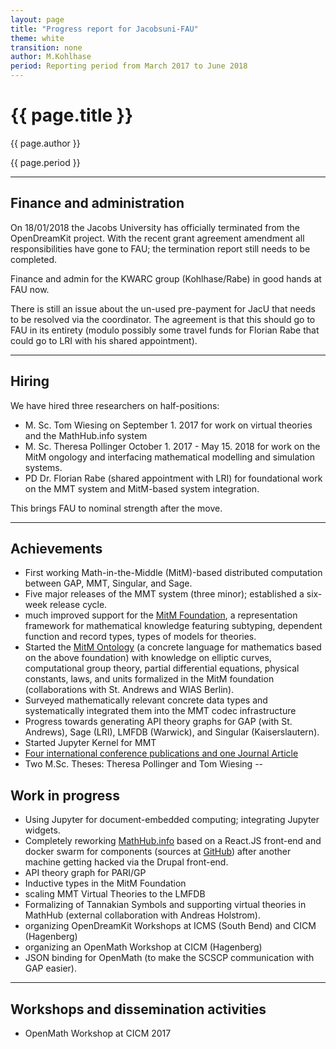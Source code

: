 ```yaml
---
layout: page
title: "Progress report for Jacobsuni-FAU"
theme: white
transition: none
author: M.Kohlhase
period: Reporting period from March 2017 to June 2018
---
```


# {{ page.title }}

{{ page.author }}


{{ page.period }}

---
## Finance and administration

On 18/01/2018 the Jacobs University has officially terminated from the OpenDreamKit
project. With the recent grant agreement amendment all responsibilities have gone to FAU;
the termination report still needs to be completed. 

Finance and admin for the KWARC group (Kohlhase/Rabe) in good hands at FAU now.

There is still an issue about the un-used pre-payment for JacU that needs to be resolved
via the coordinator. The agreement is that this should go to FAU in its entirety (modulo
possibly some travel funds for Florian Rabe that could go to LRI with his shared
appointment).

---
## Hiring
We have hired three researchers on half-positions:
- M. Sc.  Tom Wiesing on September 1. 2017 for work on virtual theories and the
  MathHub.info system
- M. Sc. Theresa Pollinger October 1. 2017 - May 15. 2018 for work on the MitM ongology
  and interfacing mathematical modelling and simulation systems.
- PD Dr. Florian Rabe (shared appointment with LRI) for foundational work on the MMT
  system and MitM-based system integration. 

This brings FAU to nominal strength after the move. 
  
---
## Achievements
- First working Math-in-the-Middle (MitM)-based distributed computation between GAP, MMT,
  Singular, and Sage.
- Five major releases of the MMT system (three minor); established a six-week release cycle. 
- much improved support for the
  [MitM Foundation](https://gl.mathhub.info/MitM/Foundation), a representation framework for
  mathematical knowledge featuring subtyping, dependent function and record types, types of models for theories.
- Started the [MitM Ontology](https://mathhub.info/MitM) (a concrete language for mathematics based on the above foundation)
  with knowledge on elliptic curves, computational group theory, partial differential equations, physical constants,
  laws, and units formalized in the MitM foundation (collaborations with St. Andrews and WIAS Berlin).
- Surveyed mathematically relevant concrete data types and systematically integrated them into the MMT codec infrastructure
- Progress towards generating API theory graphs for GAP (with St. Andrews), Sage (LRI), LMFDB (Warwick), and
  Singular (Kaiserslautern).
- Started Jupyter Kernel for MMT
- [Four international conference publications and one Journal Article](http://kwarc.github.io/bibs/odk/) 
- Two M.Sc. Theses: Theresa Pollinger and Tom Wiesing
--
## Work in progress
- Using Jupyter for document-embedded computing; integrating Jupyter widgets. 
- Completely reworking [MathHub.info](http://new.mathhub.info) based on a React.JS
  front-end and docker swarm for components (sources at
  [GitHub](https://github.com/MathHubInfo/)) after another machine getting hacked via the
  Drupal front-end.
- API theory graph for PARI/GP
- Inductive types in the MitM Foundation
- scaling MMT Virtual Theories to the LMFDB
- Formalizing of Tannakian Symbols and supporting virtual theories in MathHub (external
collaboration with Andreas Holstrom).
- organizing OpenDreamKit Workshops at ICMS (South Bend) and CICM (Hagenberg)
- organizing an OpenMath Workshop at CICM (Hagenberg)
- JSON binding for OpenMath (to make the SCSCP communication with GAP easier). 

---

## Workshops and dissemination activities

- OpenMath Workshop at CICM 2017

